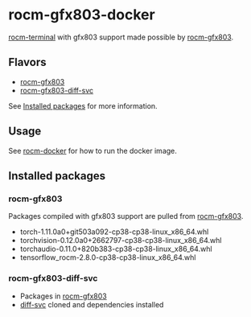 # rocm-gfx803-docker

[rocm-terminal](https://hub.docker.com/r/rocm/rocm-terminal) with gfx803 support made possible by [rocm-gfx803](https://github.com/xuhuisheng/rocm-gfx803).

## Flavors

- [rocm-gfx803](https://hub.docker.com/r/puzzlemoondev/rocm-gfx803)
- [rocm-gfx803-diff-svc](https://hub.docker.com/r/puzzlemoondev/rocm-gfx803-diff-svc)

See [Installed packages](#installed-packages) for more information.

## Usage

See [rocm-docker](https://github.com/RadeonOpenCompute/ROCm-docker) for how to run the docker image.

## Installed packages

### rocm-gfx803

Packages compiled with gfx803 support are pulled from [rocm-gfx803](https://github.com/xuhuisheng/rocm-gfx803/releases).

- torch-1.11.0a0+git503a092-cp38-cp38-linux_x86_64.whl
- torchvision-0.12.0a0+2662797-cp38-cp38-linux_x86_64.whl
- torchaudio-0.11.0+820b383-cp38-cp38-linux_x86_64.whl
- tensorflow_rocm-2.8.0-cp38-cp38-linux_x86_64.whl

### rocm-gfx803-diff-svc

- Packages in [rocm-gfx803](#rocm-gfx803)
- [diff-svc](https://github.com/prophesier/diff-svc) cloned and dependencies installed
